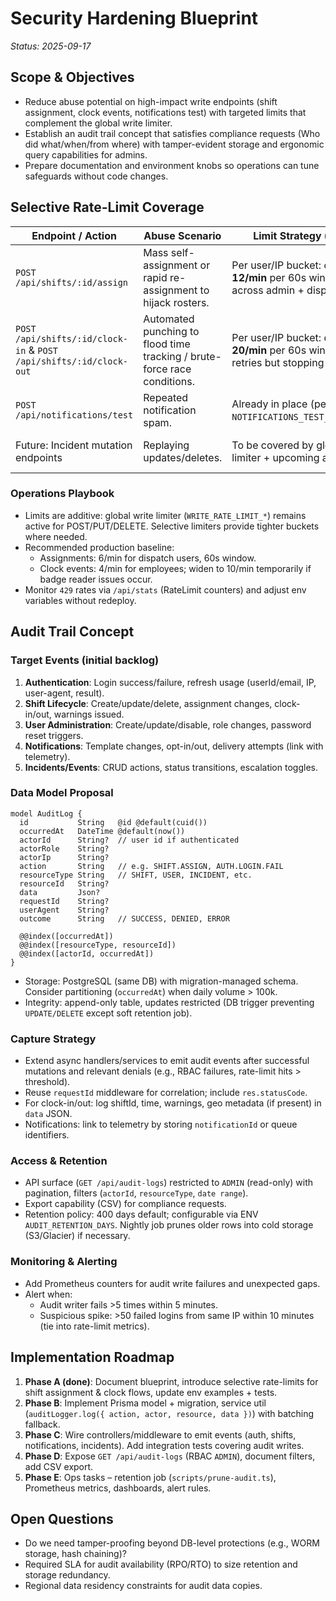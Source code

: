 # Security Hardening Blueprint

_Status: 2025-09-17_

## Scope & Objectives
- Reduce abuse potential on high-impact write endpoints (shift assignment, clock events, notifications test) with targeted limits that complement the global write limiter.
- Establish an audit trail concept that satisfies compliance requests (Who did what/when/from where) with tamper-evident storage and ergonomic query capabilities for admins.
- Prepare documentation and environment knobs so operations can tune safeguards without code changes.

## Selective Rate-Limit Coverage

| Endpoint / Action | Abuse Scenario | Limit Strategy (defaults) | Environment Controls | Notes |
| --- | --- | --- | --- | --- |
| `POST /api/shifts/:id/assign` | Mass self-assignment or rapid re-assignment to hijack rosters. | Per user/IP bucket: default **12/min** per 60s window. Shared across admin + dispatcher roles. | `SHIFT_ASSIGN_RATE_LIMIT_ENABLED`, `SHIFT_ASSIGN_RATE_LIMIT_PER_MIN`, `SHIFT_ASSIGN_RATE_LIMIT_WINDOW_MS` | Implemented via dedicated limiter + RBAC (`ADMIN`,`DISPATCHER`). |
| `POST /api/shifts/:id/clock-in` & `POST /api/shifts/:id/clock-out` | Automated punching to flood time tracking / brute-force race conditions. | Per user/IP bucket: default **20/min** per 60s window allowing retries but stopping spam. | `SHIFT_CLOCK_RATE_LIMIT_ENABLED`, `SHIFT_CLOCK_RATE_LIMIT_PER_MIN`, `SHIFT_CLOCK_RATE_LIMIT_WINDOW_MS` | Limiter shared between clock-in/out to cover both flows. |
| `POST /api/notifications/test` | Repeated notification spam. | Already in place (per user/IP) via `NOTIFICATIONS_TEST_RATE_LIMIT_*`. |  | Maintain observability counters. |
| Future: Incident mutation endpoints | Replaying updates/deletes. | To be covered by global write limiter + upcoming audit events. |  | Add per-resource controls if abuse observed. |

### Operations Playbook
- Limits are additive: global write limiter (`WRITE_RATE_LIMIT_*`) remains active for POST/PUT/DELETE. Selective limiters provide tighter buckets where needed.
- Recommended production baseline:
  - Assignments: 6/min for dispatch users, 60s window.
  - Clock events: 4/min for employees; widen to 10/min temporarily if badge reader issues occur.
- Monitor `429` rates via `/api/stats` (RateLimit counters) and adjust env variables without redeploy.

## Audit Trail Concept

### Target Events (initial backlog)
1. **Authentication**: Login success/failure, refresh usage (userId/email, IP, user-agent, result).
2. **Shift Lifecycle**: Create/update/delete, assignment changes, clock-in/out, warnings issued.
3. **User Administration**: Create/update/disable, role changes, password reset triggers.
4. **Notifications**: Template changes, opt-in/out, delivery attempts (link with telemetry).
5. **Incidents/Events**: CRUD actions, status transitions, escalation toggles.

### Data Model Proposal
```prisma
model AuditLog {
  id           String   @id @default(cuid())
  occurredAt   DateTime @default(now())
  actorId      String?  // user id if authenticated
  actorRole    String?
  actorIp      String?
  action       String   // e.g. SHIFT.ASSIGN, AUTH.LOGIN.FAIL
  resourceType String   // SHIFT, USER, INCIDENT, etc.
  resourceId   String?
  data         Json?
  requestId    String?
  userAgent    String?
  outcome      String   // SUCCESS, DENIED, ERROR

  @@index([occurredAt])
  @@index([resourceType, resourceId])
  @@index([actorId, occurredAt])
}
```
- Storage: PostgreSQL (same DB) with migration-managed schema. Consider partitioning (`occurredAt`) when daily volume > 100k.
- Integrity: append-only table, updates restricted (DB trigger preventing `UPDATE/DELETE` except soft retention job).

### Capture Strategy
- Extend async handlers/services to emit audit events after successful mutations and relevant denials (e.g., RBAC failures, rate-limit hits > threshold).
- Reuse `requestId` middleware for correlation; include `res.statusCode`.
- For clock-in/out: log shiftId, time, warnings, geo metadata (if present) in `data` JSON.
- Notifications: link to telemetry by storing `notificationId` or queue identifiers.

### Access & Retention
- API surface (`GET /api/audit-logs`) restricted to `ADMIN` (read-only) with pagination, filters (`actorId`, `resourceType`, `date range`).
- Export capability (CSV) for compliance requests.
- Retention policy: 400 days default; configurable via ENV `AUDIT_RETENTION_DAYS`. Nightly job prunes older rows into cold storage (S3/Glacier) if necessary.

### Monitoring & Alerting
- Add Prometheus counters for audit write failures and unexpected gaps.
- Alert when:
  - Audit writer fails >5 times within 5 minutes.
  - Suspicious spike: >50 failed logins from same IP within 10 minutes (tie into rate-limit metrics).

## Implementation Roadmap
1. **Phase A (done)**: Document blueprint, introduce selective rate-limits for shift assignment & clock flows, update env examples + tests.
2. **Phase B**: Implement Prisma model + migration, service util (`auditLogger.log({ action, actor, resource, data })`) with batching fallback.
3. **Phase C**: Wire controllers/middleware to emit events (auth, shifts, notifications, incidents). Add integration tests covering audit writes.
4. **Phase D**: Expose `GET /api/audit-logs` (RBAC `ADMIN`), document filters, add CSV export.
5. **Phase E**: Ops tasks – retention job (`scripts/prune-audit.ts`), Prometheus metrics, dashboards, alert rules.

## Open Questions
- Do we need tamper-proofing beyond DB-level protections (e.g., WORM storage, hash chaining)?
- Required SLA for audit availability (RPO/RTO) to size retention and storage redundancy.
- Regional data residency constraints for audit data copies.

